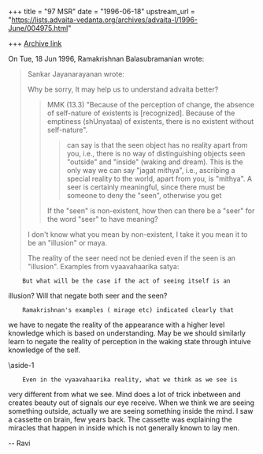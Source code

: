 +++
title = "97 MSR"
date = "1996-06-18"
upstream_url = "https://lists.advaita-vedanta.org/archives/advaita-l/1996-June/004975.html"

+++
[Archive link](https://lists.advaita-vedanta.org/archives/advaita-l/1996-June/004975.html)

On Tue, 18 Jun 1996, Ramakrishnan Balasubramanian wrote:

> Sankar Jayanarayanan <kartik at ENG.AUBURN.EDU> wrote:
>
> Why be sorry, It may help us to understand advaita better?
>
> >MMK (13.3) "Because of the perception of change, the absence of self-nature
> >of existents is [recognized]. Because of the emptiness (shUnyataa) of
> >existents, there is no existent without self-nature".
> >
> >> can say is that the seen object has no reality apart from you, i.e., there
 is
> >> no way of distinguishing objects seen "outside" and "inside" (waking and
> >> dream). This is the only way we can say "jagat mithya", i.e., ascribing a
> >> special reality to the world, apart from you, is "mithya". A seer is
>  certainly
> >> meaningful, since there must be someone to deny the "seen", otherwise you
 get
> >
> >If the "seen" is non-existent, how then can there be a "seer" for the word
> >"seer" to have meaning?
>
> I don't know what you mean by non-existent, I take it you mean it to be an
> "illusion" or maya.
>
> The reality of the seer need not be denied even if the seen is an "illusion".
> Examples from vyaavahaarika satya:

        But what will be the case if the act of seeing itself is an
illusion?  Will that negate both seer and the seen?

        Ramakrishnan's examples ( mirage etc) indicated clearly that
we have to negate the reality of the appearance with a higher level
knowledge which is based on understanding. May be we should similarly
learn to negate the reality of perception in the waking state through
intuive knowledge of the self.


\aside-1

        Even in the vyaavahaarika reality, what we think as we see is
very different from what we see. Mind does a lot of trick inbetween
and creates beauty out of signals our eye receive. When we think we
are seeing something outside, actually we are seeing something inside
the mind. I saw a cassette on brain, few years back. The cassette was
explaining the miracles that happen in inside which is not generally
known to lay men.

--
Ravi

